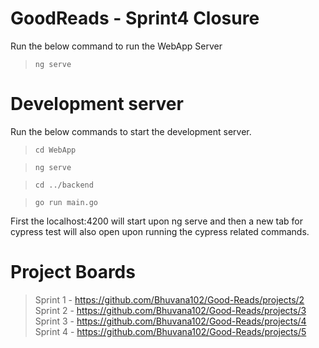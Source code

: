 # GoodReads - Sprint4 Closure

Run the below command to run the WebApp Server
>`ng serve`

# Development server
Run the below commands to start the development server.
> `cd WebApp`

> `ng serve`

> `cd ../backend`

> `go run main.go `

First the localhost:4200 will start upon ng serve and then a new tab for cypress test will also open upon running the cypress related commands.

# Project Boards
> Sprint 1 - https://github.com/Bhuvana102/Good-Reads/projects/2
> Sprint 2 - https://github.com/Bhuvana102/Good-Reads/projects/3
> Sprint 3 - https://github.com/Bhuvana102/Good-Reads/projects/4
> Sprint 4 - https://github.com/Bhuvana102/Good-Reads/projects/5

